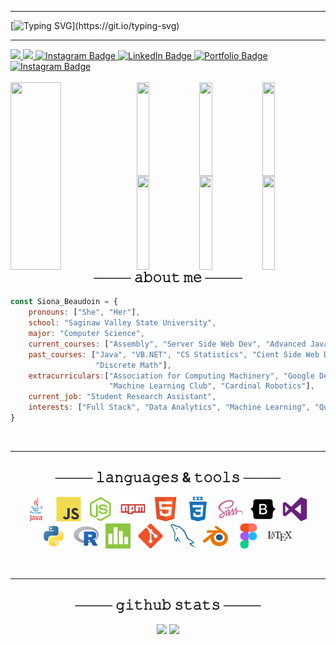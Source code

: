 <hr>

[![Typing SVG](https://readme-typing-svg.demolab.com?font=Fira+Code&size=50&pause=1000&color=F7F7F7&center=true&width=1700&height=80&lines=Hello!+My+name+is+Siona+Beaudoin%2C+and+this+is+my+README!)](https://git.io/typing-svg)

<hr>

<div id="badges">
  <a href ="https://forthebadge.com">
    <img src="https://forthebadge.com/images/badges/built-with-love.svg" height="30"/>
  <a href="https://forthebadge.com">
    <img src="https://forthebadge.com/images/badges/powered-by-coffee.svg" height="30"/>
  <a href="Siona_Beaudoin___Resume.pdf" download>
    <img src="https://img.shields.io/badge/Resume-success?style=for-the-badge&logo=Read the Docs&logoColor=white" alt="Instagram Badge" height="30"/>
  </a>
  <a href="https://www.linkedin.com/in/siona-beaudoin-1aa087238">
    <img src="https://img.shields.io/badge/LinkedIn-blue?style=for-the-badge&logo=linkedin&logoColor=white" alt="LinkedIn Badge" height="30"/>
  </a>
  <a href="https://sionamb.github.io">
    <img src="https://img.shields.io/badge/Portfolio-purple?style=for-the-badge&logo=HTML5&logoColor=white" alt="Portfolio Badge" height="30"/>
  </a>
  <a href="https://www.instagram.com/jambetterthanjelly/">
    <img src="https://img.shields.io/badge/Instagram-ff69b4?style=for-the-badge&logo=instagram&logoColor=white" alt="Instagram Badge" height="30"/>
  </a>
</div> <br> 

<div>
<img align="left" src="https://media2.giphy.com/media/3ohjV0PbaTBNw42YO4/giphy.gif?cid=ecf05e47elm06w3jfpojiwya68s0o6xw1gnvxuxohicaotds&rid=giphy.gif&ct=g" width="40%" height="300"/>

<img align="left" src="https://media2.giphy.com/media/l3vRb7dBhnUsIxnNe/giphy.gif?cid=ecf05e474o9sv97xh7ug9803368uciz9ss21kqexpoeroegf&rid=giphy.gif&ct=g" width="20%" height="150"/>
 
<img align="left" src="https://media0.giphy.com/media/LmWnCBTOGUmw8/giphy.gif?cid=ecf05e474q55durq1g47mytyorrmq0fy4jy5f944kelvq9sz&rid=giphy.gif&ct=g" width="20%" height="150"/>
    
<img align="left" src="https://media2.giphy.com/media/26u3Z5ChEO3lFSb3q/giphy.gif?cid=ecf05e4719n1s8g6ddrfy9jlxoy3vac76xhqevqbbcnp2m6v&rid=giphy.gif&ct=g" width="20%" height="150"/>
    
<img align="right" src="https://media4.giphy.com/media/26u4lmReBFtv3KPU4/giphy.gif?cid=ecf05e472wu4jopv2psdnynktm1w09g1bok2c6iif11v24p0&rid=giphy.gif&ct=g" width="20%" height="150"/>
    
<img align="left" src="https://media1.giphy.com/media/DU4A3qMuAq1dC/giphy.gif?cid=ecf05e47gulcjwgkrjjm9jc5apgutslqt1ang6wpdwoi50d4&rid=giphy.gif&ct=g" width="20%" height="150"/>
    
<img align="left" src="https://media1.giphy.com/media/LPU3Ahx6wGsRCDVgV0/giphy.gif?cid=ecf05e47hvr89i0f2q6ud8knoiqa7s0ds6kzskmd263aw0j1&rid=giphy.gif&ct=g" width="20%" height="150"/>
</div>
  
<hr><br><br><br><hr><br><br><br><br><br><br><hr>

    
<div align = "center">
  <h2> ────  𝚊𝚋𝚘𝚞𝚝 𝚖𝚎  ──── </h2>
</div>

```javascript
const Siona_Beaudoin = {
    pronouns: ["She", "Her"], 
    school: "Saginaw Valley State University",
    major: "Computer Science", 
    current_courses: ["Assembly", "Server Side Web Dev", "Advanced Java"],
    past_courses: ["Java", "VB.NET", "CS Statistics", "Cient Side Web Dev", "Calculus", 
                   "Discrete Math"],
    extracurriculars:["Association for Computing Machinery", "Google Developer Student Club", 
                      "Machine Learning Club", "Cardinal Robotics"],
    current_job: "Student Research Assistant",
    interests: ["Full Stack", "Data Analytics", "Machine Learning", "Quantum Computing"]
}
```

<br><hr>

<div align = "center">
  <h2> ────  𝚕𝚊𝚗𝚐𝚞𝚊𝚐𝚎𝚜 & 𝚝𝚘𝚘𝚕𝚜  ──── </h2>
  
  &nbsp;<img src="https://github.com/devicons/devicon/blob/master/icons/java/java-original-wordmark.svg" title="Java" alt="Java" width="40" height="40"/>&nbsp;
  &nbsp;<img src="https://github.com/devicons/devicon/blob/master/icons/javascript/javascript-original.svg" title="JavaScript" alt="JavaScript" width="40" height="40"/>&nbsp;
  &nbsp;<img src="https://github.com/devicons/devicon/blob/master/icons/nodejs/nodejs-original.svg" title="nodeJS"  alt="nodeJS" width="40" height="40"/>&nbsp;
  &nbsp;<img src="https://github.com/devicons/devicon/blob/master/icons/npm/npm-original-wordmark.svg" title="npm"  alt="npm" width="40" height="40"/>&nbsp;
  &nbsp;<img src="https://github.com/devicons/devicon/blob/master/icons/html5/html5-original.svg" title="HTML5" alt="HTML" width="40" height="40"/>&nbsp;
  &nbsp;<img src="https://github.com/devicons/devicon/blob/master/icons/css3/css3-plain-wordmark.svg"  title="CSS3" alt="CSS" width="40" height="40"/>&nbsp;
  &nbsp;<img src="https://github.com/devicons/devicon/blob/master/icons/sass/sass-original.svg" title="Sass"  alt="Sass" width="40" height="40"/>&nbsp;
  &nbsp;<img src="https://github.com/devicons/devicon/blob/master/icons/bootstrap/bootstrap-plain.svg" title="Bootstrap"  alt="Bootstrap" width="40" height="40"/>&nbsp;
  &nbsp;<img src="https://github.com/devicons/devicon/blob/master/icons/visualstudio/visualstudio-plain.svg" title="VB.NET"  alt="VB.NET" width="40" height="40"/>&nbsp;
  &nbsp;<img src="https://github.com/devicons/devicon/blob/master/icons/python/python-original.svg" title="Python" alt="Python" width="40" height="40"/>&nbsp;
  &nbsp;<img src="https://github.com/devicons/devicon/blob/master/icons/r/r-original.svg" title="R" alt="R" width="40" height="40"/>&nbsp;
  &nbsp;<img src="https://github.com/devicons/devicon/blob/master/icons/minitab/minitab-plain.svg" title="Minitab"  alt="Minitab" width="40" height="40"/>&nbsp;
  &nbsp;<img src="https://github.com/devicons/devicon/blob/master/icons/git/git-original.svg" title="Git" alt="Git" width="40" height="40"/>&nbsp;
  &nbsp;<img src="https://github.com/devicons/devicon/blob/master/icons/mysql/mysql-original.svg" title="MySQL"  alt="MySQL" width="40" height="40"/>&nbsp;
  &nbsp;<img src="https://github.com/devicons/devicon/blob/master/icons/blender/blender-original.svg" title="Blender"  alt="Blender" width="40" height="40"/>&nbsp;
  &nbsp;<img src="https://github.com/devicons/devicon/blob/master/icons/figma/figma-original.svg" title="Figma"  alt="Figma" width="40" height="40"/>&nbsp;
  &nbsp;<img src="https://github.com/devicons/devicon/blob/master/icons/latex/latex-original.svg" title="Latex"  alt="Latex" width="40" height="40"/>&nbsp;
  
  
</div><br><hr>


<div id="stats" align="center">
   <h2> ────  𝚐𝚒𝚝𝚑𝚞𝚋 𝚜𝚝𝚊𝚝𝚜  ──── </h2>
  <a href = "https://github.com/anuraghazra/github-readme-stats">
    <img src="https://github-readme-stats-jk4z.vercel.app/api/top-langs/?username=sionamb&layout=compact&theme=gotham&background=transparent&hide_border=true" width="43%"/></a>
  <a href = "https://git.io/streak-stats">
    <img src="https://streak-stats.demolab.com/?user=sionamb&theme=gotham&background=transparent&hide_border=true" width="50%"/>
</div>


